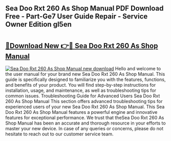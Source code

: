 ## Sea Doo Rxt 260 As Shop Manual PDF Download Free - Part-Ge7 User Guide Repair - Service Owner Edition gl5en

# <h2><a href="http://bc50418.oget.top/?id=Sea+Doo+Rxt+260+As+Shop+Manual">🔗Download New 👉🔴 Sea Doo Rxt 260 As Shop Manual</a></h2>

[![Sea Doo Rxt 260 As Shop Manual new download](https://i.imgur.com/5g1atiW.png)](http://bc50418.oget.top/?id=Sea+Doo+Rxt+260+As+Shop+Manual)
Hello and welcome to the user manual for your brand new Sea Doo Rxt 260 As Shop Manual. This guide is specifically designed to familiarize you with the features, functions, and benefits of your product. You will find step-by-step instructions for installation, usage, and maintenance, as well as troubleshooting tips for common issues. Troubleshooting Guide for Advanced Users Sea Doo Rxt 260 As Shop Manual This section offers advanced troubleshooting tips for experienced users of your new Sea Doo Rxt 260 As Shop Manual. This Sea Doo Rxt 260 As Shop Manual features a powerful engine and innovative features for exceptional performance. We trust that theSea Doo Rxt 260 As Shop Manual has been an accurate and thorough resource in your efforts to master your new device. In case of any queries or concerns, please do not hesitate to reach out to our customer service team.
